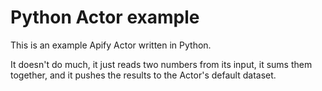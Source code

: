 # Python Actor example

This is an example Apify Actor written in Python.

It doesn't do much, it just reads two numbers from its input,
it sums them together, and it pushes the results to the Actor's default dataset.
